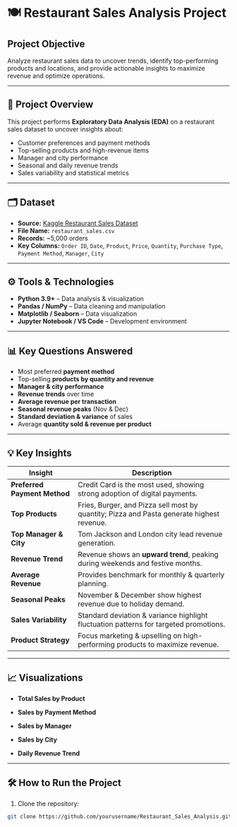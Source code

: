 # 🍽️ Restaurant Sales Analysis Project

## **Project Objective**
   Analyze restaurant sales data to uncover trends, identify top-performing products and locations, and provide actionable insights to maximize revenue and optimize operations.

---

## 📌 **Project Overview**
This project performs **Exploratory Data Analysis (EDA)** on a restaurant sales dataset to uncover insights about:

- Customer preferences and payment methods  
- Top-selling products and high-revenue items  
- Manager and city performance  
- Seasonal and daily revenue trends  
- Sales variability and statistical metrics  

---

## 🗂 **Dataset**
- **Source:**  [Kaggle Restaurant Sales Dataset](https://www.kaggle.com/code/rohitgrewal/restaurant-sales-data-analysis/input)  
- **File Name:** `restaurant_sales.csv`  
- **Records:** ~5,000 orders  
- **Key Columns:** `Order ID`, `Date`, `Product`, `Price`, `Quantity`, `Purchase Type`, `Payment Method`, `Manager`, `City`  

---

## ⚙️ **Tools & Technologies**
- **Python 3.9+** – Data analysis & visualization  
- **Pandas / NumPy** – Data cleaning and manipulation  
- **Matplotlib / Seaborn** – Data visualization  
- **Jupyter Notebook / VS Code** – Development environment  

---

## 📊 **Key Questions Answered**
- Most preferred **payment method**  
- Top-selling **products by quantity and revenue**  
- **Manager & city performance**  
- **Revenue trends** over time  
- **Average revenue per transaction**  
- **Seasonal revenue peaks** (Nov & Dec)  
- **Standard deviation & variance** of sales  
- Average **quantity sold & revenue per product**  

---

## 💡 **Key Insights**

| Insight | Description |
|--------|-------------|
| **Preferred Payment Method** | Credit Card is the most used, showing strong adoption of digital payments. |
| **Top Products** | Fries, Burger, and Pizza sell most by quantity; Pizza and Pasta generate highest revenue. |
| **Top Manager & City** | Tom Jackson and London city lead revenue generation. |
| **Revenue Trend** | Revenue shows an **upward trend**, peaking during weekends and festive months. |
| **Average Revenue** | Provides benchmark for monthly & quarterly planning. |
| **Seasonal Peaks** | November & December show highest revenue due to holiday demand. |
| **Sales Variability** | Standard deviation & variance highlight fluctuation patterns for targeted promotions. |
| **Product Strategy** | Focus marketing & upselling on high-performing products to maximize revenue. |

---

## 📈 **Visualizations**

- **Total Sales by Product**
  
- **Sales by Payment Method**  

- **Sales by Manager** 

- **Sales by City**  

- **Daily Revenue Trend**  

---

## 🛠 **How to Run the Project**
1. Clone the repository:  
```bash
git clone https://github.com/yourusername/Restaurant_Sales_Analysis.git
